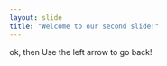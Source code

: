 ```yaml
---
layout: slide
title: "Welcome to our second slide!"
---
```

ok, then
Use the left arrow to go back!
